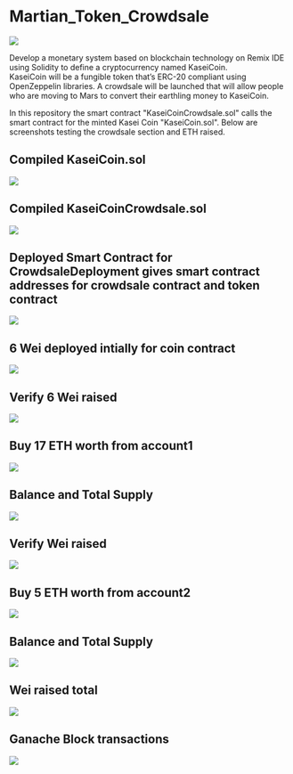 # Martian_Token_Crowdsale

![](/Images/application-image.png)

Develop a monetary system based on blockchain technology on Remix IDE using Solidity to define a cryptocurrency named KaseiCoin.  
KaseiCoin will be a fungible token that’s ERC-20 compliant using OpenZeppelin libraries. 
A crowdsale will be launched that will allow people who are moving to Mars to convert their earthling money to KaseiCoin.

In this repository the smart contract "KaseiCoinCrowdsale.sol" calls the smart contract for the minted Kasei Coin "KaseiCoin.sol".
Below are screenshots testing the crowdsale section and ETH raised.



## Compiled KaseiCoin.sol
![](/Evaluation_Evidence/1-compiled_Kcoin.png)

## Compiled KaseiCoinCrowdsale.sol
![](/Evaluation_Evidence/2-compiled_KcoinCrowdsale.png)

## Deployed Smart Contract for CrowdsaleDeployment gives smart contract addresses for crowdsale contract and token contract
![](/Evaluation_Evidence/3-CrwdslDep_transact2addys.png)

## 6 Wei deployed intially for coin contract
![](/Evaluation_Evidence/4-token_buyTokens2.png)

## Verify 6 Wei raised
![](/Evaluation_Evidence/5-WeiRaised.png)

## Buy 17 ETH worth from account1
![](/Evaluation_Evidence/6-BUY1a_metaM.png)

## Balance and Total Supply
![](/Evaluation_Evidence/8-Buy1ab_balance-totalsupply.png)

## Verify Wei raised
![](/Evaluation_Evidence/9-Buy1ab_weiRaised.png)

## Buy 5 ETH worth from account2
![](/Evaluation_Evidence/10-buy2metaM.png)

## Balance and Total Supply
![](/Evaluation_Evidence/11-totalSupply_afterBuy2acc2.png)

## Wei raised total
![](/Evaluation_Evidence/12-buy2balance.png)

## Ganache Block transactions
![](/Evaluation_Evidence/GanacheTX.png)












